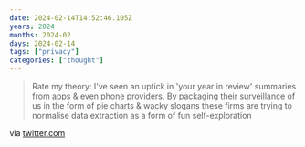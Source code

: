 ```yaml
---
date: 2024-02-14T14:52:46.105Z
years: 2024
months: 2024-02
days: 2024-02-14
tags: ["privacy"]
categories: ["thought"]
---
```

> Rate my theory: I've seen an uptick in 'your year in review' summaries from apps & even phone providers. By packaging their surveillance of us in the form of pie charts & wacky slogans these firms are trying to normalise data extraction as a form of fun self-exploration

via [twitter.com](https://twitter.com/suitpossum/status/1757748220547956772)
